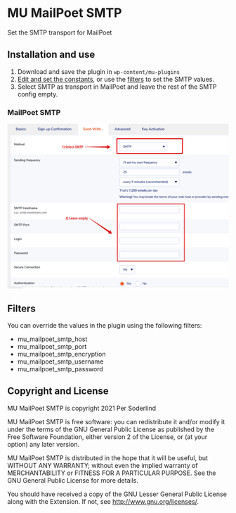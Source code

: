 # MU MailPoet SMTP

Set the SMTP transport for MailPoet

## Installation and use

1. Download and save the plugin in `wp-content/mu-plugins`
1. [Edit and set the constants](https://github.com/soderlind/mu-mailpoet-smtp/blob/main/mu-mailpoet-smtp.php#L29-L33), or use the [filters](#filters) to set the SMTP values.
1. Select SMTP as transport in MailPoet and leave the rest of the SMTP config empty.

### MailPoet SMTP

<img src="assets/mailpoet-smtp-settings.png">

## Filters

You can override the values in the plugin using the following filters:

- mu_mailpoet_smtp_host
- mu_mailpoet_smtp_port
- mu_mailpoet_smtp_encryption
- mu_mailpoet_smtp_username
- mu_mailpoet_smtp_password

## Copyright and License

MU MailPoet SMTP is copyright 2021 Per Soderlind

MU MailPoet SMTP is free software: you can redistribute it and/or modify it under the terms of the GNU General Public License as published by the Free Software Foundation, either version 2 of the License, or (at your option) any later version.

MU MailPoet SMTP is distributed in the hope that it will be useful, but WITHOUT ANY WARRANTY; without even the implied warranty of MERCHANTABILITY or FITNESS FOR A PARTICULAR PURPOSE. See the GNU General Public License for more details.

You should have received a copy of the GNU Lesser General Public License along with the Extension. If not, see http://www.gnu.org/licenses/.


